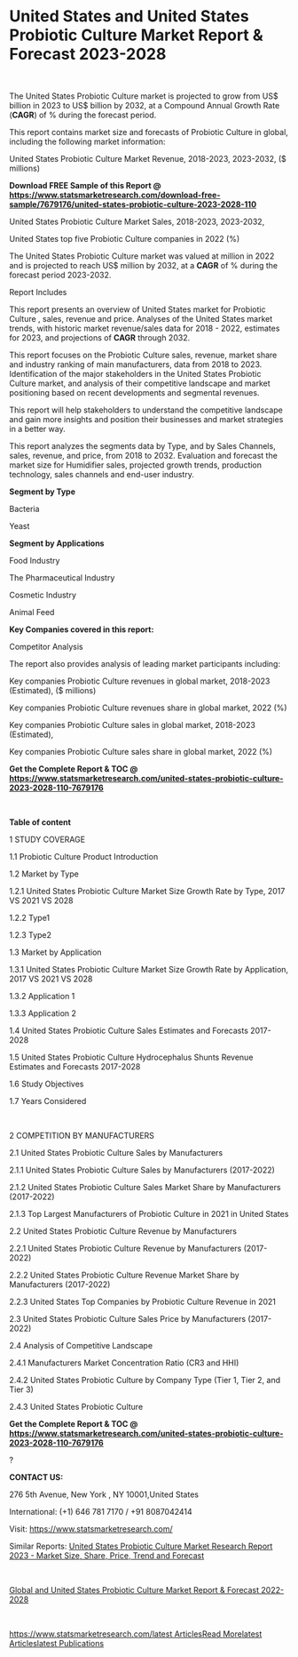 <h1>United States and United States Probiotic Culture Market Report & Forecast 2023-2028</h1><br/><p>The United States Probiotic Culture market is projected to grow from US$ billion in 2023 to US$ billion by 2032, at a Compound Annual Growth Rate (<strong>CAGR</strong>) of % during the forecast period.</p>
 
 
 
 <p>This report contains market size and forecasts of Probiotic Culture in global, including the following market information:</p>
 
 
 
 <p>United States Probiotic Culture Market Revenue, 2018-2023, 2023-2032, ($ millions)</p>
 
 
 
 <p><strong>Download FREE Sample of this Report @ <a href="https://www.statsmarketresearch.com/download-free-sample/7679176/united-states-probiotic-culture-2023-2028-110">https://www.statsmarketresearch.com/download-free-sample/7679176/united-states-probiotic-culture-2023-2028-110</a></strong></p>
 
 
 
 <p>United States Probiotic Culture Market Sales, 2018-2023, 2023-2032,</p>
 
 
 
 <p>United States top five Probiotic Culture companies in 2022 (%)</p>
 
 
 
 <p>The United States Probiotic Culture market was valued at million in 2022 and is projected to reach US$ million by 2032, at a <strong>CAGR</strong> of % during the forecast period 2023-2032.</p>
 
 
 
 <p>Report Includes</p>
 
 
 
 <p>This report presents an overview of United States market for Probiotic Culture , sales, revenue and price. Analyses of the United States market trends, with historic market revenue/sales data for 2018 - 2022, estimates for 2023, and projections of <strong>CAGR</strong> through 2032.</p>
 
 
 
 <p>This report focuses on the Probiotic Culture sales, revenue, market share and industry ranking of main manufacturers, data from 2018 to 2023. Identification of the major stakeholders in the United States Probiotic Culture market, and analysis of their competitive landscape and market positioning based on recent developments and segmental revenues.</p>
 
 
 
 <p>This report will help stakeholders to understand the competitive landscape and gain more insights and position their businesses and market strategies in a better way.</p>
 
 
 
 <p>This report analyzes the segments data by Type, and by Sales Channels, sales, revenue, and price, from 2018 to 2032. Evaluation and forecast the market size for Humidifier sales, projected growth trends, production technology, sales channels and end-user industry.</p>
 
 
 
 <p><strong>Segment by Type</strong></p>
 
 
 
 <p>Bacteria</p>
 
 
 
 <p>Yeast</p>
 
 
 
 <p><strong>Segment <strong><strong>by Applications</strong></strong></strong></p>
 
 
 
 <p>Food Industry</p>
 
 
 
 <p>The Pharmaceutical Industry</p>
 
 
 
 <p>Cosmetic Industry</p>
 
 
 
 <p>Animal Feed</p>
 
 
 
 <p><strong>Key Companies covered in this report:</strong></p>
 
 
 
 <p>Competitor Analysis</p>
 
 
 
 <p>The report also provides analysis of leading market participants including:</p>
 
 
 
 <p>Key companies Probiotic Culture revenues in global market, 2018-2023 (Estimated), ($ millions)</p>
 
 
 
 <p>Key companies Probiotic Culture revenues share in global market, 2022 (%)</p>
 
 
 
 <p>Key companies Probiotic Culture sales in global market, 2018-2023 (Estimated),</p>
 
 
 
 <p>Key companies Probiotic Culture sales share in global market, 2022 (%)</p>
 
 
 
 <div><b>Get the Complete Report & TOC @ <a href="https://www.statsmarketresearch.com/united-states-probiotic-culture-2023-2028-110-7679176">https://www.statsmarketresearch.com/united-states-probiotic-culture-2023-2028-110-7679176</a></b></div>
 
 
 
 <p><br />
 
 <b>Table of content</b></p>
 
 
 
 <p>1 STUDY COVERAGE<br />
 
 1.1 Probiotic Culture Product Introduction<br />
 
 1.2 Market by Type<br />
 
 1.2.1 United States Probiotic Culture Market Size Growth Rate by Type, 2017 VS 2021 VS 2028<br />
 
 1.2.2 Type1<br />
 
 1.2.3 Type2<br />
 
 1.3 Market by Application<br />
 
 1.3.1 United States Probiotic Culture Market Size Growth Rate by Application, 2017 VS 2021 VS 2028<br />
 
 1.3.2 Application 1<br />
 
 1.3.3 Application 2<br />
 
 1.4 United States Probiotic Culture Sales Estimates and Forecasts 2017-2028<br />
 
 1.5 United States Probiotic Culture Hydrocephalus Shunts Revenue Estimates and Forecasts 2017-2028<br />
 
 1.6 Study Objectives<br />
 
 1.7 Years Considered<br />
 
 <br />
 
 2 COMPETITION BY MANUFACTURERS<br />
 
 2.1 United States Probiotic Culture Sales by Manufacturers<br />
 
 2.1.1 United States Probiotic Culture Sales by Manufacturers (2017-2022)<br />
 
 2.1.2 United States Probiotic Culture Sales Market Share by Manufacturers (2017-2022)<br />
 
 2.1.3 Top Largest Manufacturers of Probiotic Culture in 2021 in United States<br />
 
 2.2 United States Probiotic Culture Revenue by Manufacturers<br />
 
 2.2.1 United States Probiotic Culture Revenue by Manufacturers (2017-2022)<br />
 
 2.2.2 United States Probiotic Culture Revenue Market Share by Manufacturers (2017-2022)<br />
 
 2.2.3 United States Top Companies by Probiotic Culture Revenue in 2021<br />
 
 2.3 United States Probiotic Culture Sales Price by Manufacturers (2017-2022)<br />
 
 2.4 Analysis of Competitive Landscape<br />
 
 2.4.1 Manufacturers Market Concentration Ratio (CR3 and HHI)<br />
 
 2.4.2 United States Probiotic Culture by Company Type (Tier 1, Tier 2, and Tier 3)<br />
 
 2.4.3 United States Probiotic Culture</p>
 
 
 
 <div><b>Get the Complete Report & TOC @ <a href="https://www.statsmarketresearch.com/united-states-probiotic-culture-2023-2028-110-7679176">https://www.statsmarketresearch.com/united-states-probiotic-culture-2023-2028-110-7679176</a></b></div>
 
 
 
 <p>? </p>
 
 
 
 <p><b>CONTACT US:</b><br />
 
 276 5th Avenue, New York , NY 10001,United States<br />
 
 International: (+1) 646 781 7170 / +91 8087042414<br />
 
 Visit: <a href="https://www.statsmarketresearch.com/">https://www.statsmarketresearch.com/</a><br />
 
 Similar Reports: <a href="https://www.statsmarketresearch.com/united-states-probiotic-culture-2023-2028-110-7679176">United States Probiotic Culture Market Research Report 2023 - Market Size, Share, Price, Trend and Forecast</a><br />
 
 <br />
 
 <a href="https://www.statsmarketresearch.com/united-states-probiotic-culture-2023-2028-110-7679176">Global and United States Probiotic Culture Market Report & Forecast 2022-2028</a><br />
 
 <br />
 
 <a href="https://gyeongbokgung.com">https://www.statsmarketresearch.com/</a><a href="https://hallyeomaritime.com">latest Articles</a><a href="https://jingwansa.com">Read More</a><a href="https://nguoiviet.jp/">latest Articles</a><a href="https://www.intelmarketresearch.com/">latest Publications</a></p>